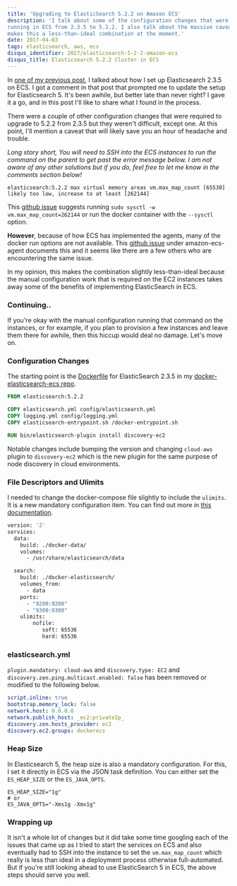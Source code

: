 ```yaml
---
title: 'Upgrading to ElasticSearch 5.2.2 on Amazon ECS'
description: 'I talk about some of the configuration changes that were required to bump the version of a ElasticSearch cluster
running in ECS from 2.3.5 to 5.2.2. I also talk about the massive caveat of the sysctl config issue in ECS that currently
makes this a less-than-ideal combination at the moment.'
date: 2017-04-03
tags: elasticsearch, aws, ecs
disqus_identifier: 2017/elasticsearch-5-2-2-amazon-ecs
disqus_title: Elasticsearch 5.2.2 Cluster in ECS
---
```


In [one of my previous post][1], I talked about how I set up Elasticsearch 2.3.5 on ECS. I got a comment in
that post that prompted me to update the setup for Elasticsearch 5. It's been awhile, but better late than never right?
I gave it a go, and in this post I'll like to share what I found in the process.

There were a couple of other configuration changes that were required to upgrade to 5.2.2 from 2.3.5 but they weren't
difficult, except one. At this point, I'll mention a caveat that will likely save you an hour of headache and trouble.

*Long story short, You will need to SSH into the ECS instances to run the command on the parent to 
get past the error message below. I am not aware of any other solutions but if you do, feel free to
let me know in the comments section below!*

```
elasticsearch:5.2.2 max virtual memory areas vm.max_map_count [65530] likely too low, increase to at least [262144]
```

This [github issue][1] suggests running `sudo sysctl -w vm.max_map_count=262144` or run the docker 
container with the `--sysctl` option. 

**However**, because of how ECS has implemented the agents, many of the docker run options are not available. 
This [github issue][2] under amazon-ecs-agent documents this and it seems like there are a few others who
are encountering the same issue.

In my opinion, this makes the combination slightly less-than-ideal because the manual configuration work that is required 
on the EC2 instances takes away some of the benefits of implementing ElasticSearch in ECS.

### Continuing..

If you're okay with the manual configuration running that command on the instances, or for example, if you plan to provision
a few instances and leave them there for awhile, then this hiccup would deal no damage. Let's move on.

### Configuration Changes

The starting point is the [Dockerfile][3] for ElasticSearch 2.3.5 in my [docker-elasticsearch-ecs repo][4].

```Dockerfile
FROM elasticsearch:5.2.2

COPY elasticsearch.yml config/elasticsearch.yml
COPY logging.yml config/logging.yml
COPY elasticsearch-entrypoint.sh /docker-entrypoint.sh

RUN bin/elasticsearch-plugin install discovery-ec2
```

Notable changes include bumping the version and changing `cloud-aws` plugin to `discovery-ec2` which
is the new plugin for the same purpose of node discovery in cloud environments.

### File Descriptors and Ulimits

I needed to change the docker-compose file slightly to include the `ulimits`. It is a new mandatory configuration item.
You can find out more in [this documentation][5].

```Dockerfile
version: '2'
services:
  data:
    build: ./docker-data/
    volumes:
      - /usr/share/elasticsearch/data

  search:
    build: ./docker-elasticsearch/
    volumes_from:
      - data
    ports:
      - "9200:9200"
      - "9300:9300"
    ulimits:
        nofile:
           soft: 65536
           hard: 65536
```

### elasticsearch.yml

`plugin.mandatory: cloud-aws` and `discovery.type: EC2` and `discovery.zen.ping.multicast.enabled: false` has been
removed or modified to the following below.

```yaml
script.inline: true
bootstrap.memory_lock: false
network.host: 0.0.0.0
network.publish_host: _ec2:privateIp_
discovery.zen.hosts_provider: ec2
discovery.ec2.groups: dockerecs
```

### Heap Size

In Elasticsearch 5, the heap size is also a mandatory configuration. For this, I set it directly in ECS via 
the JSON task definition. You can either set the `ES_HEAP_SIZE` or the `ES_JAVA_OPTS`. 

```
ES_HEAP_SIZE="1g"
# or
ES_JAVA_OPTS="-Xms1g -Xmx1g"
```

### Wrapping up

It isn't a whole lot of changes but it did take some time googling each of the issues that came up as I tried to start
the services on ECS and also eventually had to SSH into the instance to set the `vm.max_map_count` which really is
less than ideal in a deployment process otherwise full-automated. But if you're still looking ahead to use ElasticSearch 5
in ECS, the above steps should serve you well.

[1]: https://github.com/docker-library/elasticsearch/issues/111
[2]: https://github.com/aws/amazon-ecs-agent/issues/502
[3]: https://github.com/aranair/docker-elasticsearch-ecs/blob/master/docker-elasticsearch/Dockerfile
[4]: https://github.com/aranair/docker-elasticsearch-ecs
[5]: https://www.elastic.co/guide/en/elasticsearch/reference/current/setting-system-settings.html

